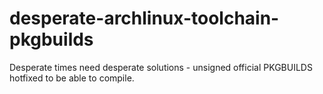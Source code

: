 # desperate-archlinux-toolchain-pkgbuilds
Desperate times need desperate solutions - unsigned official PKGBUILDS hotfixed to be able to compile. 
